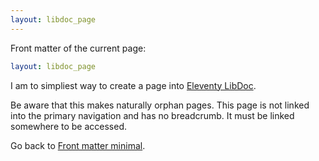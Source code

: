 ```yaml
---
layout: libdoc_page
---
```


Front matter of the current page:

```yaml
layout: libdoc_page
```

I am to simpliest way to create a page into [Eleventy LibDoc](/content/index.md).

Be aware that this makes naturally orphan pages. This page is not linked into the primary navigation and has no breadcrumb. It must be linked somewhere to be accessed.

Go back to [Front matter minimal](/content/front-matter/minimal.md).
